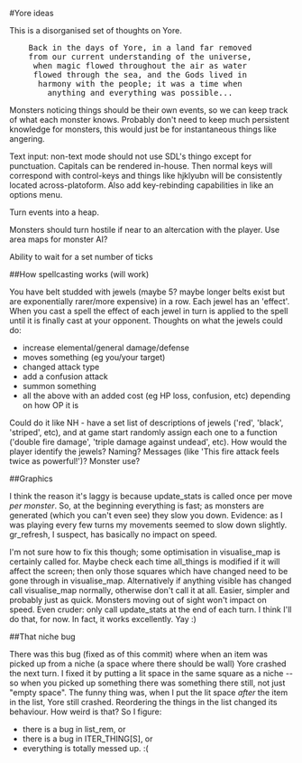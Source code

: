 #Yore ideas

This is a disorganised set of thoughts on Yore.

<pre>
    Back in the days of Yore, in a land far removed
    from our current understanding of the universe,
     when magic flowed throughout the air as water
     flowed through the sea, and the Gods lived in
      harmony with the people; it was a time when
        anything and everything was possible...
</pre>

Monsters noticing things should be their own events, so we can keep track of what each monster knows. Probably don't need to keep much persistent knowledge for monsters, this would just be for instantaneous things like angering.

Text input: non-text mode should not use SDL's thingo except for punctuation. Capitals can be rendered in-house. Then normal keys will correspond with control-keys and things like hjklyubn will be consistently located across-platoform. Also add key-rebinding capabilities in like an options menu.

Turn events into a heap.

Monsters should turn hostile if near to an altercation with the player. Use area maps for monster AI?

Ability to wait for a set number of ticks

##How spellcasting works (will work)

You have belt studded with jewels (maybe 5? maybe longer belts exist but are exponentially rarer/more expensive) in a row. Each jewel has an 'effect'.
When you cast a spell the effect of each jewel in turn is applied to the spell until it is finally cast at your opponent.
Thoughts on what the jewels could do:

 * increase elemental/general damage/defense
 * moves something (eg you/your target)
 * changed attack type
 * add a confusion attack
 * summon something
 * all the above with an added cost (eg HP loss, confusion, etc) depending on how OP it is

Could do it like NH - have a set list of descriptions of jewels ('red', 'black', 'striped', etc), and at game start randomly assign each one to a function
('double fire damage', 'triple damage against undead', etc). How would the player identify the jewels? Naming? Messages (like 'This fire attack feels twice as powerful!')? Monster use?

##Graphics

I think the reason it's laggy is because update_stats is called once per move *per monster*.
So, at the beginning everything is fast; as monsters are generated (which you can't even see) they slow you down.
Evidence: as I was playing every few turns my movements seemed to slow down slightly.
gr_refresh, I suspect, has basically no impact on speed.

I'm not sure how to fix this though; some optimisation in visualise_map is certainly called for.
Maybe check each time all_things is modified if it will affect the screen; then only those squares which have changed need to be gone through in visualise_map.
Alternatively if anything visible has changed call visualise_map normally, otherwise don't call it at all.
Easier, simpler and probably just as quick. Monsters moving out of sight won't impact on speed.
Even cruder: only call update_stats at the end of each turn. I think I'll do that, for now. In fact, it works excellently. Yay :)

##That niche bug

There was this bug (fixed as of this commit) where when an item was picked up from a niche (a space where there should be wall) Yore crashed the next turn.
I fixed it by putting a lit space in the same square as a niche -- so when you picked up something there was something there still, not just "empty space".
The funny thing was, when I put the lit space *after* the item in the list, Yore still crashed. Reordering the things in the list changed its behaviour. How weird is that?
So I figure:

 * there is a bug in list_rem, or
 * there is a bug in ITER_THING[S], or
 * everything is totally messed up. :(
